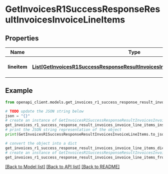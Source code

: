 # GetInvoicesR1SuccessResponseResultInvoicesInvoiceLineItems


## Properties

Name | Type | Description | Notes
------------ | ------------- | ------------- | -------------
**lineitem** | [**List[GetInvoicesR1SuccessResponseResultInvoicesInvoiceLineItemsLineitemInner]**](GetInvoicesR1SuccessResponseResultInvoicesInvoiceLineItemsLineitemInner.md) | List of line items for the invoice | 

## Example

```python
from openapi_client.models.get_invoices_r1_success_response_result_invoices_invoice_line_items import GetInvoicesR1SuccessResponseResultInvoicesInvoiceLineItems

# TODO update the JSON string below
json = "{}"
# create an instance of GetInvoicesR1SuccessResponseResultInvoicesInvoiceLineItems from a JSON string
get_invoices_r1_success_response_result_invoices_invoice_line_items_instance = GetInvoicesR1SuccessResponseResultInvoicesInvoiceLineItems.from_json(json)
# print the JSON string representation of the object
print(GetInvoicesR1SuccessResponseResultInvoicesInvoiceLineItems.to_json())

# convert the object into a dict
get_invoices_r1_success_response_result_invoices_invoice_line_items_dict = get_invoices_r1_success_response_result_invoices_invoice_line_items_instance.to_dict()
# create an instance of GetInvoicesR1SuccessResponseResultInvoicesInvoiceLineItems from a dict
get_invoices_r1_success_response_result_invoices_invoice_line_items_from_dict = GetInvoicesR1SuccessResponseResultInvoicesInvoiceLineItems.from_dict(get_invoices_r1_success_response_result_invoices_invoice_line_items_dict)
```
[[Back to Model list]](../README.md#documentation-for-models) [[Back to API list]](../README.md#documentation-for-api-endpoints) [[Back to README]](../README.md)


